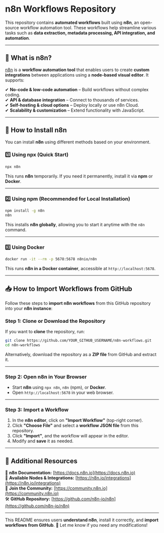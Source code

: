 # n8n Workflows Repository  

This repository contains **automated workflows** built using **n8n**, an open-source workflow automation tool. These workflows help streamline various tasks such as **data extraction, metadata processing, API integration, and automation**.  

---

## 📌 What is n8n?  

[n8n](https://n8n.io/) is a **workflow automation tool** that enables users to create **custom integrations** between applications using a **node-based visual editor**. It supports:  

✔ **No-code & low-code automation** – Build workflows without complex coding.  
✔ **API & database integration** – Connect to thousands of services.  
✔ **Self-hosting & cloud options** – Deploy locally or use n8n Cloud.  
✔ **Scalability & customization** – Extend functionality with JavaScript.  

---

## 🚀 How to Install n8n  

You can install **n8n** using different methods based on your environment.  

### **1️⃣ Using npx (Quick Start)**
```bash
npx n8n
```
This runs **n8n** temporarily. If you need it permanently, install it via **npm** or **Docker**.  

---

### **2️⃣ Using npm (Recommended for Local Installation)**
```bash
npm install -g n8n
n8n
```
This installs **n8n globally**, allowing you to start it anytime with the `n8n` command.  

---

### **3️⃣ Using Docker**
```bash
docker run -it --rm -p 5678:5678 n8nio/n8n
```
This runs **n8n in a Docker container**, accessible at `http://localhost:5678`.  

---

## 📥 How to Import Workflows from GitHub  

Follow these steps to **import n8n workflows** from this GitHub repository into your **n8n instance**:  

### **Step 1: Clone or Download the Repository**  
If you want to **clone** the repository, run:  
```bash
git clone https://github.com/YOUR_GITHUB_USERNAME/n8n-workflows.git
cd n8n-workflows
```
Alternatively, download the repository as a **ZIP file** from GitHub and extract it.

---

### **Step 2: Open n8n in Your Browser**  
- Start **n8n** using `npx n8n`, `n8n` (npm), or **Docker**.  
- Open `http://localhost:5678` in your web browser.  

---

### **Step 3: Import a Workflow**  
1. In the **n8n editor**, click on **"Import Workflow"** (top-right corner).  
2. Click **"Choose File"** and select a **workflow JSON file** from this repository.  
3. Click **"Import"**, and the workflow will appear in the editor.  
4. Modify and **save** it as needed.  

---

## 🔗 Additional Resources  

📖 **n8n Documentation:** [https://docs.n8n.io](https://docs.n8n.io)  
🔌 **Available Nodes & Integrations:** [https://n8n.io/integrations](https://n8n.io/integrations)  
💬 **Join the Community:** [https://community.n8n.io](https://community.n8n.io)  
🛠 **GitHub Repository:** [https://github.com/n8n-io/n8n](https://github.com/n8n-io/n8n)  

---

This README ensures users **understand n8n**, install it correctly, and **import workflows from GitHub**. 🚀 Let me know if you need any modifications!  
